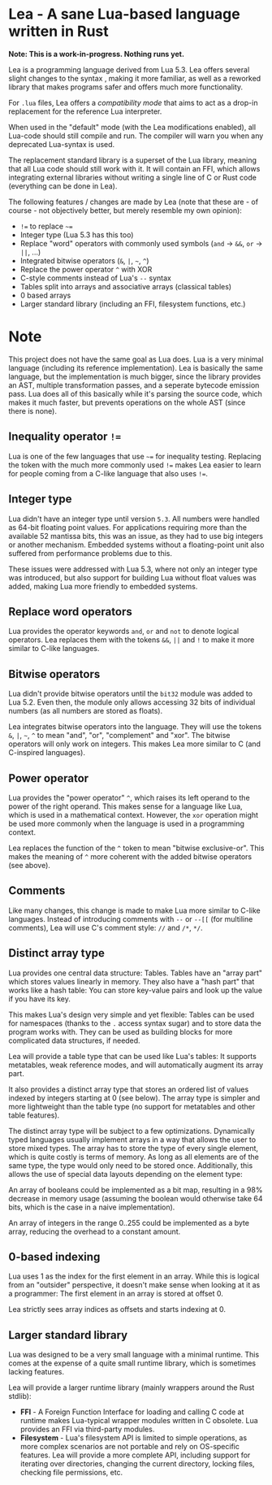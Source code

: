 # Lea - A sane Lua-based language written in Rust

**Note: This is a work-in-progress. Nothing runs yet.**

Lea is a programming language derived from Lua 5.3. Lea offers several slight changes to the syntax , making it more familiar, as well as a reworked library that makes programs safer and offers much more functionality.

For `.lua` files, Lea offers a *compatibility mode* that aims to act as a drop-in replacement for the reference Lua interpreter.

When used in the "default" mode (with the Lea modifications enabled), all Lua-code should still compile and run. The compiler will warn you when any deprecated Lua-syntax is used.

The replacement standard library is a superset of the Lua library, meaning that all Lua code should still work with it. It will contain an FFI, which allows integrating external libraries without writing a single line of C or Rust code (everything can be done in Lea).

The following features / changes are made by Lea (note that these are - of course - not objectively better, but merely resemble my own opinion):

* `!=` to replace `~=`
* Integer type (Lua 5.3 has this too)
* Replace "word" operators with commonly used symbols (`and` -> `&&`, `or` -> `||`, ...)
* Integrated bitwise operators (`&`, `|`, `~`, `^`)
* Replace the power operator `^` with XOR
* C-style comments instead of Lua's `--` syntax
* Tables split into arrays and associative arrays (classical tables)
* 0 based arrays
* Larger standard library (including an FFI, filesystem functions, etc.)

# Note

This project does not have the same goal as Lua does. Lua is a very minimal language (including its reference implementation). Lea is basically the same language, but the implementation is much bigger, since the library provides an AST, multiple transformation passes, and a seperate bytecode emission pass. Lua does all of this basically while it's parsing the source code, which makes it much faster, but prevents operations on the whole AST (since there is none).

## Inequality operator `!=`

Lua is one of the few languages that use `~=` for inequality testing. Replacing the token with the much more commonly used `!=` makes Lea easier to learn for people coming from a C-like language that also uses `!=`.

## Integer type

Lua didn't have an integer type until version `5.3`. All numbers were handled as 64-bit floating point values. For applications requiring more than the available 52 mantissa bits, this was an issue, as they had to use big integers or another mechanism. Embedded systems without a floating-point unit also suffered from performance problems due to this.

These issues were addressed with Lua 5.3, where not only an integer type was introduced, but also support for building Lua without float values was added, making Lua more friendly to embedded systems.

## Replace word operators

Lua provides the operator keywords `and`, `or` and `not` to denote logical operators. Lea replaces them with the tokens `&&`, `||` and `!` to make it more similar to C-like languages.

## Bitwise operators

Lua didn't provide bitwise operators until the `bit32` module was added to Lua 5.2. Even then, the module only allows accessing 32 bits of individual numbers (as all numbers are stored as floats).

Lea integrates bitwise operators into the language. They will use the tokens `&`, `|`, `~`, `^` to mean "and", "or", "complement" and "xor". The bitwise operators will only work on integers. This makes Lea more similar to C (and C-inspired languages).

## Power operator

Lua provides the "power operator" `^`, which raises its left operand to the power of the right operand. This makes sense for a language like Lua, which is used in a mathematical context. However, the `xor` operation might be used more commonly when the language is used in a programming context.

Lea replaces the function of the `^` token to mean "bitwise exclusive-or". This makes the meaning of `^` more coherent with the added bitwise operators (see above).

## Comments

Like many changes, this change is made to make Lua more similar to C-like languages. Instead of introducing comments with `--` or `--[[` (for multiline comments), Lea will use C's comment style: `//` and `/*`, `*/`.

## Distinct array type

Lua provides one central data structure: Tables. Tables have an "array part" which stores values linearly in memory. They also have a "hash part" that works like a hash table: You can store key-value pairs and look up the value if you have its key.

This makes Lua's design very simple and yet flexible: Tables can be used for namespaces (thanks to the `.` access syntax sugar) and to store data the program works with. They can be used as building blocks for more complicated data structures, if needed.

Lea will provide a table type that can be used like Lua's tables: It supports metatables, weak reference modes, and will automatically augment its array part.

It also provides a distinct array type that stores an ordered list of values indexed by integers starting at 0 (see below). The array type is simpler and more lightweight than the table type (no support for metatables and other table features).

The distinct array type will be subject to a few optimizations. Dynamically typed languages usually implement arrays in a way that allows the user to store mixed types. The array has to store the type of every single element, which is quite costly is terms of memory. As long as all elements are of the same type, the type would only need to be stored once. Additionally, this allows the use of special data layouts depending on the element type:

An array of booleans could be implemented as a bit map, resulting in a 98% decrease in memory usage (assuming the boolean would otherwise take 64 bits, which is the case in a naive implementation).

An array of integers in the range 0..255 could be implemented as a byte array, reducing the overhead to a constant amount.

## 0-based indexing

Lua uses 1 as the index for the first element in an array. While this is logical from an "outsider" perspective, it doesn't make sense when looking at it as a programmer: The first element in an array is stored at offset 0.

Lea strictly sees array indices as offsets and starts indexing at 0.

## Larger standard library

Lua was designed to be a very small language with a minimal runtime. This comes at the expense of a quite small runtime library, which is sometimes lacking features.

Lea will provide a larger runtime library (mainly wrappers around the Rust stdlib):
* **FFI** - A Foreign Function Interface for loading and calling C code at runtime makes Lua-typical wrapper modules written in C obsolete. Lua provides an FFI via third-party modules.
* **Filesystem** - Lua's filesystem API is limited to simple operations, as more complex scenarios are not portable and rely on OS-specific features. Lea will provide a more complete API, including support for iterating over directories, changing the current directory, locking files, checking file permissions, etc.
